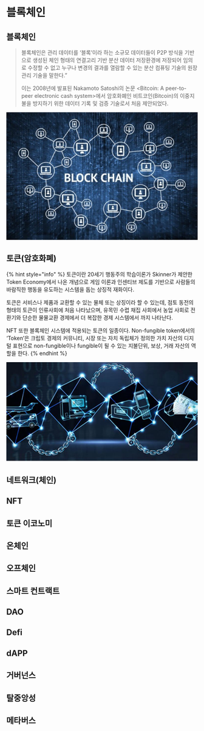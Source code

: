 # 블록체인

## 블록체인

> &#x20;블록체인은 관리 데이터를 ‘블록’이라 하는 소규모 데이터들이 P2P 방식을 기반으로 생성된 체인 형태의 연결고리 기반 분산 데이터 저장환경에 저장되어 임의로 수정할 수 없고 누구나 변경의 결과를 열람할 수 있는 분산 컴퓨팅 기술의 원장 관리 기술을 말한다.”
>
> &#x20;이는 2008년에 발표된 Nakamoto Satoshi의 논문 \<Bitcoin: A peer-to-peer electronic cash system>에서 암호화폐인 비트코인(Bitcoin)의 이중지불을 방지하기 위한 데이터 기록 및 검증 기술로서 처음 제안되었다.

![그림 1 블록체인](<../../.gitbook/assets/01.19324070.1 (2).jpg>)

## 토큰(암호화폐)

{% hint style="info" %}
토큰이란 20세기 행동주의 학습이론가 Skinner가 제안한 Token Economy에서 나온 개념으로 게임 이론과 인센티브 제도를 기반으로 사람들의 바람직한 행동을 유도하는 시스템을 돕는 상징적 재화이다.

&#x20;토큰은 서비스나 제품과 교환할 수 있는 물체 또는 상징이라 할 수 있는데, 점토 동전의 형태의 토큰이 인류사회에 처음 나타났으며, 유목민 수렵 채집 사회에서 농업 사회로 전환기와 단순한 물물교환 경제에서 더 복잡한 경제 시스템에서 까지 나타난다.

&#x20;NFT 또한 블록체인 시스템에 적용되는 토큰의 일종이다. Non-fungible token에서의 ‘Token’은 크립토 경제의 커뮤니티, 시장 또는 자치 독립체가 정의한 가치 자산의 디지털 표현으로 non-fungible이나 fungible이 될 수 있는 지불단위, 보상, 거래 자산의 역할을 한다.
{% endhint %}

![](../../.gitbook/assets/image.png)

## 네트워크(체인)

## NFT

## 토큰 이코노미

## 온체인

## 오프체인

## 스마트 컨트랙트

## DAO

## Defi

## dAPP

## 거버넌스

## 탈중앙성

## 메타버스



&#x20;
